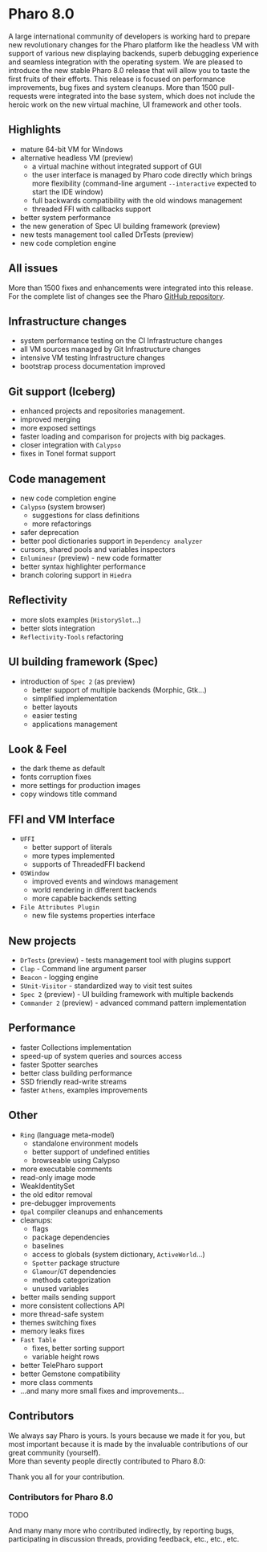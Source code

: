 # Pharo 8.0

A large international community of developers is working hard to prepare new revolutionary changes for the Pharo platform like the headless VM with support of various new displaying backends, superb debugging experience and seamless integration with the operating system. We are pleased to introduce the new stable Pharo 8.0 release that will allow you to taste the first fruits of their efforts. This release is focused on performance improvements, bug fixes and system cleanups. More than 1500 pull-requests were integrated into the base system, which does not include the heroic work on the new virtual machine, UI framework and other tools.

## Highlights

- mature 64-bit VM for Windows
- alternative headless VM (preview)
	- a virtual machine without integrated support of GUI
	- the user interface is managed by Pharo code directly which brings more flexibility (command-line argument `--interactive` expected to start the IDE window)
	- full backwards compatibility with the old windows management
	- threaded FFI with callbacks support
- better system performance
- the new generation of Spec UI building framework (preview)
- new tests management tool called DrTests (preview)
- new code completion engine

## All issues
More than 1500 fixes and enhancements were integrated into this release. For the complete list of changes see the Pharo [GitHub repository](https://github.com/pharo-project/pharo/commits/Pharo8.0).

## Infrastructure changes
- system performance testing on the CI
 Infrastructure changes
- all VM sources managed by Git
 Infrastructure changes
- intensive VM testing
 Infrastructure changes
- bootstrap process documentation improved

## Git support (Iceberg)
- enhanced projects and repositories management.
- improved merging 
- more exposed settings
- faster loading and comparison for projects with big packages.
- closer integration with `Calypso`
- fixes in Tonel format support

## Code management
- new code completion engine
- `Calypso` (system browser)
	- suggestions for class definitions
	- more refactorings
- safer deprecation
- better pool dictionaries support in `Dependency analyzer`
- cursors, shared pools and variables inspectors
- `Enlumineur` (preview) - new code formatter
- better syntax highlighter performance
- branch coloring support in `Hiedra`

## Reflectivity
- more slots examples (`HistorySlot`…)
- better slots integration
- `Reflectivity-Tools` refactoring

## UI building framework (Spec)
- introduction of `Spec 2` (as preview)
	- better support of multiple backends (Morphic, Gtk…)
	- simplified implementation
	- better layouts
	- easier testing
	- applications management

## Look & Feel
- the dark theme as default
- fonts corruption fixes
- more settings for production images
- copy windows title command

## FFI and VM Interface
- `UFFI` 
	- better support of literals
	- more types implemented
	- supports of ThreadedFFI backend
- `OSWindow`
	- improved events and windows management
	- world rendering in different backends
	- more capable backends setting
- `File Attributes Plugin`
	- new file systems properties interface

## New projects

- `DrTests` (preview) - tests management tool with plugins support
- `Clap` - Command line argument parser
- `Beacon` - logging engine
- `SUnit-Visitor` - standardized way to visit test suites
- `Spec 2` (preview) - UI building framework with multiple backends 
- `Commander 2` (preview) - advanced command pattern implementation

## Performance
- faster Collections implementation
- speed-up of system queries and sources access
- faster Spotter searches
- better class building performance
- SSD friendly read-write streams
- faster `Athens`, examples improvements

## Other
- `Ring` (language meta-model)
	- standalone environment models
	- better support of undefined entities
	- browseable using Calypso
- more executable comments
- read-only image mode
- WeakIdentitySet
- the old editor removal
- pre-debugger improvements
- `Opal` compiler cleanups and enhancements
- cleanups:
	- flags
	- package dependencies
	- baselines 
	- access to globals (system dictionary, `ActiveWorld`…)
	- `Spotter` package structure 
	- `Glamour`/`GT` dependencies
	- methods categorization
	- unused variables
- better mails sending support
- more consistent collections API
- more thread-safe system
- themes switching fixes
- memory leaks fixes
- `Fast Table`
	- fixes, better sorting support
	- variable height rows
- better TelePharo support
- better Gemstone compatibility
- more class comments
- ...and many more small fixes and improvements...

## Contributors
We always say Pharo is yours. Is yours because we made it for you, but most important because it is made by the invaluable contributions of our great community (yourself).  
More than seventy people directly contributed to Pharo 8.0: 

Thank you all for your contribution.

### Contributors for Pharo 8.0

TODO

And many many more who contributed indirectly, by reporting bugs, participating in discussion threads, providing feedback, etc., etc., etc.

